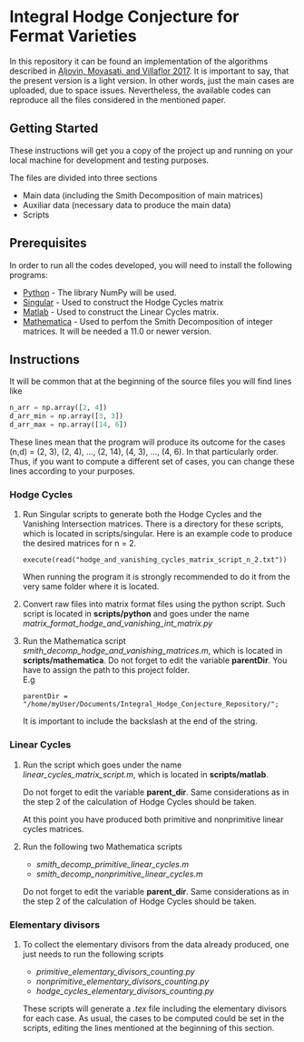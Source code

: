 # Integral Hodge Conjecture for Fermat Varieties

In this repository it can be found an implementation of the algorithms described in [Aljovin, Movasati, and Villaflor 2017](http://w3.impa.br/~aljovin/docs/IntHodgeConj.pdf). It is important to say, that the present version is a light version. In other words, just the main cases are uploaded, due to space issues. Nevertheless, the available codes can reproduce all the files considered in the mentioned paper. 


## Getting Started

These instructions will get you a copy of the project up and running on your local machine for development and testing purposes. 

The files are divided into three sections
* Main data (including the Smith Decomposition of main matrices)
* Auxiliar data (necessary data to produce the main data)
* Scripts

## Prerequisites

In order to run all the codes developed, you will need to install the following programs:

* [Python](https://www.python.org/) - The library NumPy will be used.
* [Singular](https://www.singular.uni-kl.de/) - Used to construct the Hodge Cycles matrix
* [Matlab](https://www.mathworks.com/products/matlab.html) - Used to construct the Linear Cycles matrix. 
* [Mathematica](https://www.wolfram.com/mathematica/) - Used to perfom the Smith Decomposition of integer matrices. It will be needed a 11.0 or newer version.



## Instructions

It will be common that at the beginning of the source files you will find lines like 

```python
n_arr = np.array([2, 4])
d_arr_min = np.array([3, 3]) 
d_arr_max = np.array([14, 6])	
```
These lines mean that the program will produce its outcome for the cases (n,d) = (2, 3), (2, 4), ..., (2, 14), (4, 3), ..., (4, 6). In that particularly order. Thus, if you want to compute a different set of cases, you can change these lines according to your purposes. 


### Hodge Cycles

1. Run Singular scripts to generate both the Hodge Cycles and the Vanishing Intersection matrices. There is a directory for these scripts, which is located in scripts/singular. Here is an example code to produce the desired matrices for n = 2.
      ```
      execute(read("hodge_and_vanishing_cycles_matrix_script_n_2.txt"))
      ```
   When running the program it is strongly recommended to do it from the very same folder where it is located.

2. Convert raw files into matrix format files using the python script. Such script is located in **scripts/python** and goes under the name *matrix_format_hodge_and_vanishing_int_matrix.py*

3. Run the Mathematica script *smith_decomp_hodge_and_vanishing_matrices.m*, which is located in **scripts/mathematica**. Do not forget to edit the variable **parentDir**. You have to assign the path to this project folder.  
   E.g
      ```
      parentDir = "/home/myUser/Documents/Integral_Hodge_Conjecture_Repository/";
      ```
   It is important to include the backslash at the end of the string.


### Linear Cycles


1. Run the script which goes under the name *linear_cycles_matrix_script.m*, which is located in **scripts/matlab**.

   Do not forget to edit the variable **parent_dir**. Same considerations as in the step 2 of the calculation of Hodge Cycles should be taken.

   At this point you have produced both primitive and nonprimitive linear cycles matrices.


2. Run the following two Mathematica scripts
      * *smith_decomp_primitive_linear_cycles.m*
      * *smith_decomp_nonprimitive_linear_cycles.m*  
   
   Do not forget to edit the variable **parent_dir**. Same considerations as in the step 2 of the calculation of Hodge Cycles should be taken.

### Elementary divisors

1. To collect the elementary divisors from the data already produced, one just needs to run the following scripts
      * *primitive_elementary_divisors_counting.py*
      * *nonprimitive_elementary_divisors_counting.py*
      * *hodge_cycles_elementary_divisors_counting.py*
      
   These scripts will generate a *.tex* file including the elementary divisors for each case. As usual, the cases to be computed could be set in the scripts, editing the lines mentioned at the beginning of this section.
